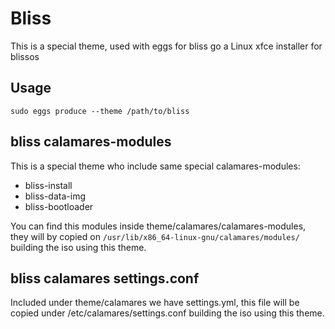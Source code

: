 # Bliss

This is a special theme, used with eggs for bliss go a Linux xfce installer for blissos

## Usage

`sudo eggs produce --theme /path/to/bliss`


## bliss calamares-modules
This is a special theme who include same special calamares-modules:

* bliss-install
* bliss-data-img
* bliss-bootloader


You can find this modules inside theme/calamares/calamares-modules, they will by copied on `/usr/lib/x86_64-linux-gnu/calamares/modules/` building the iso using this theme.

## bliss calamares settings.conf
Included under theme/calamares we have settings.yml, this file will be copied under /etc/calamares/settings.conf building the iso using this theme.

